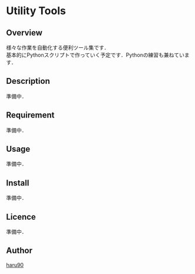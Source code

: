 Utility Tools
====

## Overview
様々な作業を自動化する便利ツール集です．  
基本的にPythonスクリプトで作っていく予定です．Pythonの練習も兼ねています．


## Description
準備中．


## Requirement
準備中．


## Usage
準備中．


## Install
準備中．


## Licence
準備中．


## Author
[haru90](https://github.com/haru90)
